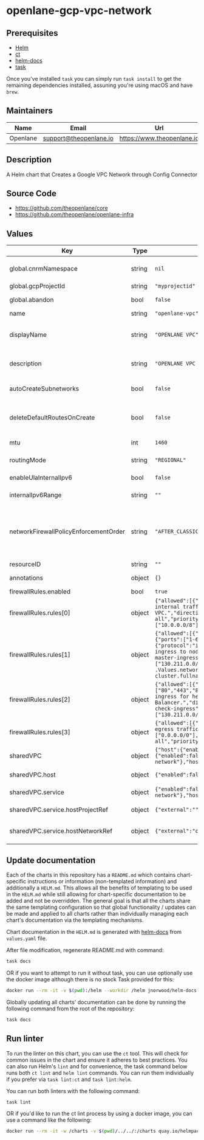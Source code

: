 # openlane-gcp-vpc-network

## Prerequisites

- [Helm](https://helm.sh/docs/intro/install/)
- [ct](https://github.com/helm/chart-testing)
- [helm-docs](https://github.com/norwoodj/helm-docs)
- [task](https://taskfile.dev/)

Once you've installed `task` you can simply run `task install` to get the remaining dependencies installed, assuning you're using macOS and have `brew`.

## Maintainers

| Name | Email | Url |
| ---- | ------ | --- |
| Openlane | <support@theopenlane.io> | <https://www.theopenlane.io> |

## Description

A Helm chart that Creates a Google VPC Network through Config Connector

## Source Code

* <https://github.com/theopenlane/core>
* <https://github.com/theopenlane/openlane-infra>

## Values

| Key | Type | Default | Description |
|-----|------|---------|-------------|
| global.cnrmNamespace | string | `nil` | Allows to deploy in another namespace than the release one |
| global.gcpProjectId | string | `"myprojectid"` | Google Project ID |
| global.abandon | bool | `false` | Keep the VPC even after the kcc resource deletion. |
| name | string | `"openlane-vpc"` | Name of the VPC Network. |
| displayName | string | `"OPENLANE VPC"` | The display name for the VPC Network. Can be updated without creating a new resource. |
| description | string | `"OPENLANE VPC Network for infrastructure."` | A text description of the VPC Network. Must be less than or equal to 256 UTF-8 bytes. |
| autoCreateSubnetworks | bool | `false` | Enable custom subnet creation. If false, the VPC Network will not create subnets. |
| deleteDefaultRoutesOnCreate | bool | `false` | Keep the default routes on creation by default. If true, the VPC Network will delete the default routes. |
| mtu | int | `1460` | Maximum Transmission Unit in bytes. |
| routingMode | string | `"REGIONAL"` | Routing mode for the VPC Network. |
| enableUlaInternalIpv6 | bool | `false` | Enable ULA internal ipv6 on this network. |
| internalIpv6Range | string | `""` | Internal IPv6 range for ULA internal ipv6. |
| networkFirewallPolicyEnforcementOrder | string | `"AFTER_CLASSIC_FIREWALL"` | The order that Firewall Rules and Firewall Policies are evaluated. Default value: "AFTER_CLASSIC_FIREWALL" Possible values: ["BEFORE_CLASSIC_FIREWALL", "AFTER_CLASSIC_FIREWALL"]. |
| resourceID | string | `""` | Optional resource ID. |
| annotations | object | `{}` | Add annotations to the VPC Network. |
| firewallRules.enabled | bool | `true` |  |
| firewallRules.rules[0] | object | `{"allowed":[{"protocol":"all"}],"description":"Allow all internal traffic within the VPC.","direction":"INGRESS","name":"allow-internal-all","priority":1000,"sourceRanges":["10.0.0.0/8"],"targetTags":[]}` | Allow internal communication within the VPC network (essential for GKE pod communication). |
| firewallRules.rules[1] | object | `{"allowed":[{"ports":["1-65535"],"protocol":"tcp"},{"ports":["1-65535"],"protocol":"udp"},{"protocol":"icmp"}],"description":"Allow GKE master ingress to nodes.","direction":"INGRESS","name":"allow-gke-master-ingress","priority":1000,"sourceRanges":["130.211.0.0/22","35.191.0.0/16"],"targetTags":["gke-{{ .Values.network.projectId }}-{{ include \"gcp-gke-prod-cluster.fullname\" . }}-node"]}` | Allow ingress from GKE masters to nodes (required by GKE). |
| firewallRules.rules[2] | object | `{"allowed":[{"ports":["80","443","8080"],"protocol":"tcp"}],"description":"Allow ingress for health checks from GCP Load Balancer.","direction":"INGRESS","name":"allow-health-check-ingress","priority":1000,"sourceRanges":["130.211.0.0/22","35.191.0.0/16"],"targetTags":[]}` | Allow ephemeral ports (for health checks from load balancer) |
| firewallRules.rules[3] | object | `{"allowed":[{"protocol":"all"}],"description":"Allow all egress traffic.","destinationRanges":["0.0.0.0/0"],"direction":"EGRESS","name":"allow-egress-all","priority":1000,"targetTags":[]}` | Default allow egress to all (securely restrict this where possible) |
| sharedVPC | object | `{"host":{"enabled":false},"service":{"enabled":false,"hostNetworkRef":{"external":"openlane-network"},"hostProjectRef":{"external":""}}}` | Shared VPC configuration |
| sharedVPC.host | object | `{"enabled":false}` | Enable this project as a Shared VPC Host. |
| sharedVPC.service | object | `{"enabled":false,"hostNetworkRef":{"external":"openlane-network"},"hostProjectRef":{"external":""}}` | Enable this project as a Shared VPC Service. |
| sharedVPC.service.hostProjectRef | object | `{"external":""}` | The reference to the host project. |
| sharedVPC.service.hostNetworkRef | object | `{"external":"openlane-network"}` | The reference to the host network in the Shared VPC Host project. |

## Update documentation

Each of the charts in this repository has a `README.md` which contains chart-specific instructions or information (non-templated information) and additionally a `HELM.md`. This allows all the benefits of templating to be used in the `HELM.md` while still allowing for chart-specific documentation to be added and not be overridden. The general goal is that all the charts share the same templating configuration so that global functionality / updates can be made and applied to all charts rather than individually managing each chart's documentation via the templating mechanisms.

Chart documentation in the `HELM.md` is generated with [helm-docs](https://github.com/norwoodj/helm-docs) from `values.yaml` file.

After file modification, regenerate README.md with command:

```bash
task docs
```

OR if you want to attempt to run it without task, you can use optionally use the docker image although there is no stock Task provided for this:

```bash
docker run --rm -it -v $(pwd):/helm --workdir /helm jnorwood/helm-docs:v1.14.2 helm-docs
```

Globally updating all charts' documentation can be done by running the following command from the root of the repository:

```bash
task docs
```

## Run linter

To run the linter on this chart, you can use the `ct` tool. This will check for common issues in the chart and ensure it adheres to best practices. You can also run Helm's `lint` and for convenience, the task command below runs both `ct lint` and `helm lint` commands. You can run them individually if you prefer via `task lint:ct` and `task lint:helm`.

You can run both linters with the following command:

```bash
task lint
```

OR if you'd like to run the ct lint process by using a docker image, you can use a command like the following:

```bash
docker run --rm -it -w /charts -v $(pwd)/../../:/charts quay.io/helmpack/chart-testing:v3.12.0 ct lint --charts /charts/charts/openlane-gcp-vpc-network --config /charts/charts/openlane-gcp-vpc-network/ct.yaml
```
